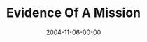 ---
layout: message
category: message
series: "CSI"
title: "Evidence Of A Mission"
date: 2004-11-06-00-00
message_id: 146
audio: "http://s3.amazonaws.com/crossroads-media/messages/audio/CSI_02_11-06-04_Evidence_Of_A_Mission.mp3"
audio-duration: "39:29"
tag: 
 - job
 - choice
 - purpose
 - csi
 - career
 - tome
 - mission
 - work
 - decision-making
explicit: false
---